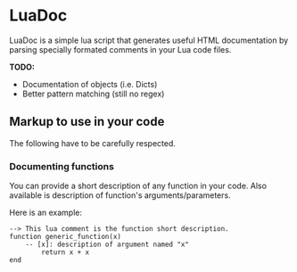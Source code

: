 # LuaDoc

LuaDoc is a simple lua script that generates useful HTML documentation by parsing specially formated comments in your Lua code files.

**TODO:**
- Documentation of objects (i.e. Dicts)
- Better pattern matching (still no regex)

## Markup to use in your code

The following have to be carefully respected.

### Documenting functions

You can provide a short description of any function in your code.
Also available is description of function's arguments/parameters.

Here is an example:
```
--> This lua comment is the function short description.
function generic_function(x)
    -- [x]: description of argument named "x"
		return x + x
end
```
